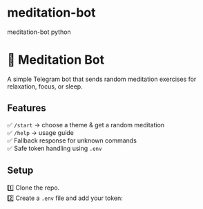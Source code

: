 # meditation-bot
meditation-bot python
# 🧘 Meditation Bot

A simple Telegram bot that sends random meditation exercises for relaxation, focus, or sleep.

## Features
✅ `/start` → choose a theme & get a random meditation  
✅ `/help` → usage guide  
✅ Fallback response for unknown commands  
✅ Safe token handling using `.env`

## Setup
1️⃣ Clone the repo.  
2️⃣ Create a `.env` file and add your token:
